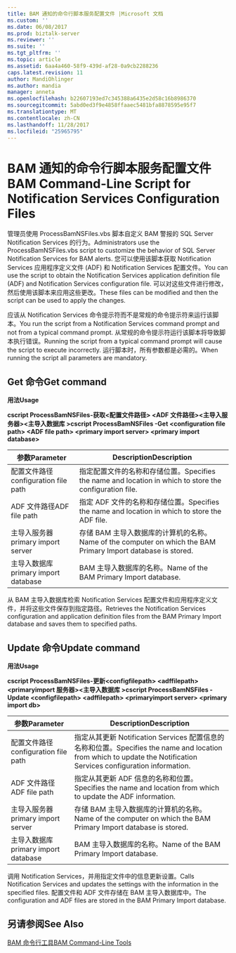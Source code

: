 ```yaml
---
title: BAM 通知的命令行脚本服务配置文件 |Microsoft 文档
ms.custom: ''
ms.date: 06/08/2017
ms.prod: biztalk-server
ms.reviewer: ''
ms.suite: ''
ms.tgt_pltfrm: ''
ms.topic: article
ms.assetid: 6aa4a460-58f9-439d-af28-0a9cb2288236
caps.latest.revision: 11
author: MandiOhlinger
ms.author: mandia
manager: anneta
ms.openlocfilehash: b22607193ed7c345388a6435e2d58c16b8986370
ms.sourcegitcommit: 5abd0ed3f9e4858ffaaec5481bfa8878595e95f7
ms.translationtype: MT
ms.contentlocale: zh-CN
ms.lasthandoff: 11/28/2017
ms.locfileid: "25965795"
---
```

# <a name="bam-command-line-script-for-notification-services-configuration-files"></a><span data-ttu-id="f6046-102">BAM 通知的命令行脚本服务配置文件</span><span class="sxs-lookup"><span data-stu-id="f6046-102">BAM Command-Line Script for Notification Services Configuration Files</span></span>
<span data-ttu-id="f6046-103">管理员使用 ProcessBamNSFiles.vbs 脚本自定义 BAM 警报的 SQL Server Notification Services 的行为。</span><span class="sxs-lookup"><span data-stu-id="f6046-103">Administrators use the ProcessBamNSFiles.vbs script to customize the behavior of SQL Server Notification Services for BAM alerts.</span></span> <span data-ttu-id="f6046-104">您可以使用该脚本获取 Notification Services 应用程序定义文件 (ADF) 和 Notification Services 配置文件。</span><span class="sxs-lookup"><span data-stu-id="f6046-104">You can use the script to obtain the Notification Services application definition file (ADF) and Notification Services configuration file.</span></span> <span data-ttu-id="f6046-105">可以对这些文件进行修改，然后使用该脚本来应用这些更改。</span><span class="sxs-lookup"><span data-stu-id="f6046-105">These files can be modified and then the script can be used to apply the changes.</span></span>  
  
 <span data-ttu-id="f6046-106">应该从 Notification Services 命令提示符而不是常规的命令提示符来运行该脚本。</span><span class="sxs-lookup"><span data-stu-id="f6046-106">You run the script from a Notification Services command prompt and not from a typical command prompt.</span></span> <span data-ttu-id="f6046-107">从常规的命令提示符运行该脚本将导致脚本执行错误。</span><span class="sxs-lookup"><span data-stu-id="f6046-107">Running the script from a typical command prompt will cause the script to execute incorrectly.</span></span> <span data-ttu-id="f6046-108">运行脚本时，所有参数都是必需的。</span><span class="sxs-lookup"><span data-stu-id="f6046-108">When running the script all parameters are mandatory.</span></span>  
  
## <a name="get-command"></a><span data-ttu-id="f6046-109">Get 命令</span><span class="sxs-lookup"><span data-stu-id="f6046-109">Get command</span></span>  
 <span data-ttu-id="f6046-110">**用法**</span><span class="sxs-lookup"><span data-stu-id="f6046-110">**Usage**</span></span>  
  
 <span data-ttu-id="f6046-111">**cscript ProcessBamNSFiles-获取\<配置文件路径\> \<ADF 文件路径\>\<主导入服务器\>\<主导入数据库  \>**</span><span class="sxs-lookup"><span data-stu-id="f6046-111">**cscript ProcessBamNSFiles -Get \<configuration file path\> \<ADF file path\>  \<primary import server\> \<primary import database\>**</span></span>  
  
|<span data-ttu-id="f6046-112">参数</span><span class="sxs-lookup"><span data-stu-id="f6046-112">Parameter</span></span>|<span data-ttu-id="f6046-113">Description</span><span class="sxs-lookup"><span data-stu-id="f6046-113">Description</span></span>|  
|---------------|-----------------|  
|<span data-ttu-id="f6046-114">配置文件路径</span><span class="sxs-lookup"><span data-stu-id="f6046-114">configuration file path</span></span>|<span data-ttu-id="f6046-115">指定配置文件的名称和存储位置。</span><span class="sxs-lookup"><span data-stu-id="f6046-115">Specifies the name and location in which to store the configuration file.</span></span>|  
|<span data-ttu-id="f6046-116">ADF 文件路径</span><span class="sxs-lookup"><span data-stu-id="f6046-116">ADF file path</span></span>|<span data-ttu-id="f6046-117">指定 ADF 文件的名称和存储位置。</span><span class="sxs-lookup"><span data-stu-id="f6046-117">Specifies the name and location in which to store the ADF file.</span></span>|  
|<span data-ttu-id="f6046-118">主导入服务器</span><span class="sxs-lookup"><span data-stu-id="f6046-118">primary import server</span></span>|<span data-ttu-id="f6046-119">存储 BAM 主导入数据库的计算机的名称。</span><span class="sxs-lookup"><span data-stu-id="f6046-119">Name of the computer on which the BAM Primary Import database is stored.</span></span>|  
|<span data-ttu-id="f6046-120">主导入数据库</span><span class="sxs-lookup"><span data-stu-id="f6046-120">primary import database</span></span>|<span data-ttu-id="f6046-121">BAM 主导入数据库的名称。</span><span class="sxs-lookup"><span data-stu-id="f6046-121">Name of the BAM Primary Import database.</span></span>|  
  
 <span data-ttu-id="f6046-122">从 BAM 主导入数据库检索 Notification Services 配置文件和应用程序定义文件，并将这些文件保存到指定路径。</span><span class="sxs-lookup"><span data-stu-id="f6046-122">Retrieves the Notification Services configuration and application definition files from the BAM Primary Import database and saves them to specified paths.</span></span>  
  
## <a name="update-command"></a><span data-ttu-id="f6046-123">Update 命令</span><span class="sxs-lookup"><span data-stu-id="f6046-123">Update command</span></span>  
 <span data-ttu-id="f6046-124">**用法**</span><span class="sxs-lookup"><span data-stu-id="f6046-124">**Usage**</span></span>  
  
 <span data-ttu-id="f6046-125">**cscript ProcessBamNSFiles-更新\<configfilepath\> \<adffilepath\>\<primaryimport 服务器\>\<主导入数据库  \>**</span><span class="sxs-lookup"><span data-stu-id="f6046-125">**cscript ProcessBamNSFiles -Update \<configfilepath\> \<adffilepath\>  \<primaryimport server\> \<primary import db\>**</span></span>  
  
|<span data-ttu-id="f6046-126">参数</span><span class="sxs-lookup"><span data-stu-id="f6046-126">Parameter</span></span>|<span data-ttu-id="f6046-127">Description</span><span class="sxs-lookup"><span data-stu-id="f6046-127">Description</span></span>|  
|---------------|-----------------|  
|<span data-ttu-id="f6046-128">配置文件路径</span><span class="sxs-lookup"><span data-stu-id="f6046-128">configuration file path</span></span>|<span data-ttu-id="f6046-129">指定从其更新 Notification Services 配置信息的名称和位置。</span><span class="sxs-lookup"><span data-stu-id="f6046-129">Specifies the name and location from which to update the Notification Services configuration information.</span></span>|  
|<span data-ttu-id="f6046-130">ADF 文件路径</span><span class="sxs-lookup"><span data-stu-id="f6046-130">ADF file path</span></span>|<span data-ttu-id="f6046-131">指定从其更新 ADF 信息的名称和位置。</span><span class="sxs-lookup"><span data-stu-id="f6046-131">Specifies the name and location from which to update the ADF information.</span></span>|  
|<span data-ttu-id="f6046-132">主导入服务器</span><span class="sxs-lookup"><span data-stu-id="f6046-132">primary import server</span></span>|<span data-ttu-id="f6046-133">存储 BAM 主导入数据库的计算机的名称。</span><span class="sxs-lookup"><span data-stu-id="f6046-133">Name of the computer on which the BAM Primary Import database is stored.</span></span>|  
|<span data-ttu-id="f6046-134">主导入数据库</span><span class="sxs-lookup"><span data-stu-id="f6046-134">primary import database</span></span>|<span data-ttu-id="f6046-135">BAM 主导入数据库的名称。</span><span class="sxs-lookup"><span data-stu-id="f6046-135">Name of the BAM Primary Import database.</span></span>|  
  
 <span data-ttu-id="f6046-136">调用 Notification Services，并用指定文件中的信息更新设置。</span><span class="sxs-lookup"><span data-stu-id="f6046-136">Calls Notification Services and updates the settings with the information in the specified files.</span></span> <span data-ttu-id="f6046-137">配置文件和 ADF 文件存储在 BAM 主导入数据库中。</span><span class="sxs-lookup"><span data-stu-id="f6046-137">The configuration and ADF files are stored in the BAM Primary Import database.</span></span>  
  
## <a name="see-also"></a><span data-ttu-id="f6046-138">另请参阅</span><span class="sxs-lookup"><span data-stu-id="f6046-138">See Also</span></span>  
 [<span data-ttu-id="f6046-139">BAM 命令行工具</span><span class="sxs-lookup"><span data-stu-id="f6046-139">BAM Command-Line Tools</span></span>](../core/bam-command-line-tools.md)